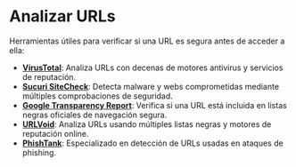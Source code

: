 # Analizar URLs

Herramientas útiles para verificar si una URL es segura antes de acceder a ella:

- [**VirusTotal**](https://www.virustotal.com/): Analiza URLs con decenas de motores antivirus y servicios de reputación.
- [**Sucuri SiteCheck**](https://sitecheck.sucuri.net/): Detecta malware y webs comprometidas mediante múltiples comprobaciones de seguridad.
- [**Google Transparency Report**](https://transparencyreport.google.com/safe-browsing/search): Verifica si una URL está incluida en listas negras oficiales de navegación segura.
- [**URLVoid**](https://www.urlvoid.com/): Analiza URLs usando múltiples listas negras y motores de reputación online.
- [**PhishTank**](https://www.phishtank.com/): Especializado en detección de URLs usadas en ataques de phishing.

